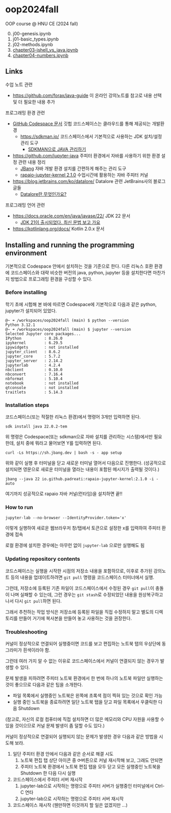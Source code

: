 # oop2024fall
OOP course @ HNU CE (2024 fall)

0. j00-genesis.ipynb
1. j01-basic_types.ipynb
1. j02-methods.ipynb
1. [chapter03-jshell_vs_java.ipynb](https://github.com/forax/java-guide/blob/master/jupyter/chapter03-jshell_vs_java.ipynb)
1. [chapter04-numbers.ipynb](https://github.com/forax/java-guide/blob/master/jupyter/chapter04-numbers.ipynb)

## Links
수업 노트 관련
  - https://github.com/forax/java-guide 이 온라인 강의노트를 참고로 내용 선택 및 더 필요한 내용 추가

프로그래밍 환경 관련
  - [GitHub Codespace 문서](https://docs.github.com/ko/codespaces) 깃헙 코드스페이스는 클라우드를 통해 제공되는 개발환경
    - https://sdkman.io/ 코드스페이스에서 기본적으로 사용하는 JDK 설치/설정 관리 도구
      - [SDKMAN으로 JAVA 관리하기](https://steady-hello.tistory.com/134)
  - https://github.com/jupyter-java 주피터 환경에서 자바를 사용하기 위한 환경 설정 관련 내용 정리
    - [JBang](https://www.jbang.dev/) 자바 개발 환경 설치를 간편하게 해주는 관리 도구
    - [rapaio-jupyter-kernel 2.1.0](https://github.com/padreati/rapaio-jupyter-kernel/tree/2ce7a0c8dde6f35af2a276f14afff4ff998275f1) 수업시간에 활용하는 자바 주피터 커널
  - https://blog.jetbrains.com/ko/datalore/ Datalore 관련 JetBrains사의 블로그 글들
    - [Datalore란 무엇인가요?](https://blog.jetbrains.com/ko/datalore/2020/11/02/what-is-datalore/)

프로그래밍 언어 관련
  - https://docs.oracle.com/en/java/javase/22/ JDK 22 문서
    - [JDK 21이 출시되었다. 최신 문법 보고 가요](https://velog.io/@dongvelop/JDK-21%EC%9D%B4-%EC%B6%9C%EC%8B%9C%EB%90%98%EC%97%88%EB%8B%A4.-%EC%B5%9C%EC%8B%A0-%EB%AC%B8%EB%B2%95%EC%9D%80-%EC%82%B4%ED%8E%B4%EB%B4%90%EC%95%BC%EC%A7%80) 
  - https://kotlinlang.org/docs/ Kotlin 2.0.x 문서

## Installing and running the programming environment
기본적으로 Codespace 안에서 설치하는 것을 기준으로 한다.
다른 리눅스 호환 환경에 코드스페이스와 대략 비슷한 버전의 java, python, jupyter 등을 설치한다면 마찬가지 방법으로 프로그래밍 환경을 구성할 수 있다.
### Before installing
학기 초에 시험해 본 바에 따르면 Codespace에 기본적으로 다음과 같은 python, jupyter가 설치되어 있었다.
```
@~ ➜ /workspaces/oop2024fall (main) $ python --version
Python 3.12.1
@~ ➜ /workspaces/oop2024fall (main) $ jupyter --version
Selected Jupyter core packages...
IPython          : 8.26.0
ipykernel        : 6.29.5
ipywidgets       : not installed
jupyter_client   : 8.6.2
jupyter_core     : 5.7.2
jupyter_server   : 2.14.2
jupyterlab       : 4.2.4
nbclient         : 0.10.0
nbconvert        : 7.16.4
nbformat         : 5.10.4
notebook         : not installed
qtconsole        : not installed
traitlets        : 5.14.3
```

### Installation steps
코드스페이스(또는 적절한 리눅스 환경)에서 명령어 3개만 입력하면 된다.
```
sdk install java 22.0.2-tem
```
위 명령은 Codespace(또는 sdkman으로 자바 설치를 관리하는 시스템)에서만 필요한데, 설치 중에 뭐라고 물어보면 Y를 입력하면 된다.

```
curl -Ls https://sh.jbang.dev | bash -s - app setup
```
위와 같이 실행 후 터미널을 닫고 새로운 터미널 열어서 다음으로 진행한다.
(성공적으로 설치되면 영문으로 새로운 터미널을 열라는 내용이 포함된 메시지가 출력될 것이다.)

```
jbang --java 22 io.github.padreati:rapaio-jupyter-kernel:2.1.0 -i -auto
```

여기까지 성공적으로 rapaio 자바 커널(런타임)을 설치하면 끝!!

### How to run
```
jupyter-lab --no-browser --IdentityProvider.token='x'
```
이렇게 실행하여 새로운 웹브라우저 창/탭에서 토큰으로 설정한 x를 입력하여 주피터 환경에 접속

로컬 환경에 설치한 경우에는 아무런 없이 `jupyter-lab` 으로만 실행해도 됨

### Updating repository contents
코드스페이스는 실행을 시작한 시점의 저장소 내용을 포함하므로, 이후로 추가된 강의노트 등의 내용을 업데이트하려면 `git pull` 명령을 코드스페이스 터미너에서 실행.

그런데, 저장소에 등록된 기존 파일이 코드스페이스에서 수정된 경우  `git pull`이 충돌이 나며 실패할 수 있는데, 그런 경우는 `git stash`로 수정되었던 내용을 원상복구하고 나서 다시 `git pull`하면 된다.

그래서 추천하는 작업 방식은 저장소에 등록된 파일을 직접 수정하지 말고 별도의 디렉토리를 만들어 거기에 복사본을 만들어 놓고 사용하는 것을 권장한다.

### Troubleshooting
커널이 정상적으로 연결되어 실행중이면 코드를 보고 편집하는 노트북 탭의 우상단에 동그라미가 흰색이라야 함.

그런데 여러 가지 알 수 없는 이유로 코드스페이스에서 커널이 연결되지 않는 경우가 발생할 수 있다.

문제 발생을 피하려면 주피터 노트북 환경에서 한 번에 하나의 노트북 파일만 실행하는 것이 좋으므로 다음과 같은 팁을 소개한다.
  - 파일 목록에서 실행중인 노트북은 왼쪽에 초록색 점이 찍혀 있는 것으로 확인 가능
  - 실행 중인 노트북을 종료하려면 일단 노트북 탭을 닫고 파일 목록에서 우클릭한 다음 Shutdown

(참고로, 자신의 로컬 컴퓨터에 직접 설치하면 더 많은 메모리와 CPU 자원을 사용할 수 있을 것이으므로 커널 문제 발생이 좀 덜할 수도 있다.)

커널이 정상적으로 연결되어 실행되지 않는 문제가 발생한 경우 다음과 같은 방법을 시도해 보라.
1. 일단 주피터 환경 안에서 다음과 같은 순서로 해결 시도
   1. 노트북 편집 탭 상단 아이콘 중 ⟳버튼으로 커널 재시작해 보고, 그래도 안되면
   1. 주피터 노트북 환경에서 노트북 편집 탭을 모두 닫고 모든 실행중인 노트북을 Shutdown 한 다음 다시 실행
1. 코드스페이스에서 주피터 서버 재시작
   1. jupyter-lab으로 시작하는 명령으로 주피터 서버가 실행중인 터미널에서 Ctrl-C 연타
   2. jupyter-lab으로 시작하는 명령으로 주피터 서버 재시작
3. 코드스페이스 재시작 (웬만하면 이것까지 할 일은 없겠지만 ...)
